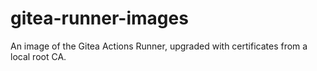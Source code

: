 # gitea-runner-images
An image of the Gitea Actions Runner, upgraded with certificates from a local root CA.
